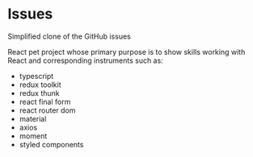 # Issues

Simplified clone of the GitHub issues

React pet project whose primary purpose is to show skills working with React and corresponding instruments such as:
- typescript
- redux toolkit
- redux thunk
- react final form
- react router dom
- material
- axios
- moment
- styled components